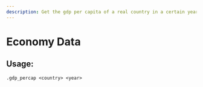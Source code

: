 ```yaml
---
description: Get the gdp per capita of a real country in a certain year.
---
```


# Economy Data

## Usage:

```text
.gdp_percap <country> <year>
```

